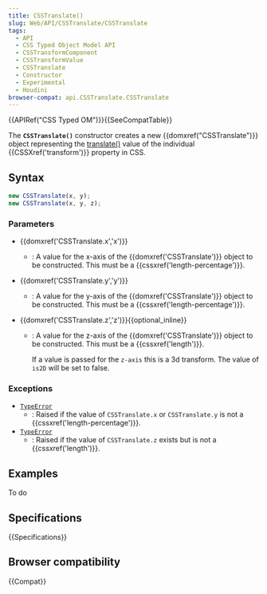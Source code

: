```yaml
---
title: CSSTranslate()
slug: Web/API/CSSTranslate/CSSTranslate
tags:
  - API
  - CSS Typed Object Model API
  - CSSTransformComponent
  - CSSTransformValue
  - CSSTranslate
  - Constructor
  - Experimental
  - Houdini
browser-compat: api.CSSTranslate.CSSTranslate
---
```

{{APIRef("CSS Typed OM")}}{{SeeCompatTable}}

The **`CSSTranslate()`** constructor creates a
new {{domxref("CSSTranslate")}} object representing the [translate()](</en-US/docs/Web/CSS/transform-function/translate()>) value of the
individual {{CSSXref('transform')}} property in CSS.

## Syntax

```js
new CSSTranslate(x, y);
new CSSTranslate(x, y, z);
```

### Parameters

- {{domxref('CSSTranslate.x','x')}}
  - : A value for the x-axis of the {{domxref('CSSTranslate')}} object to be constructed.
    This must be a {{cssxref('length-percentage')}}.
- {{domxref('CSSTranslate.y','y')}}
  - : A value for the y-axis of the {{domxref('CSSTranslate')}} object to be constructed.
    This must be a {{cssxref('length-percentage')}}.
- {{domxref('CSSTranslate.z','z')}}{{optional_inline}}

  - : A value for the z-axis of the {{domxref('CSSTranslate')}} object to be constructed.
    This must be a {{cssxref('length')}}.

    If a value is passed for the `z-axis` this is a 3d transform. The value of
    `is2D` will be set to false.

### Exceptions

- [`TypeError`](/en-US/docs/Web/JavaScript/Reference/Global_Objects/TypeError)
  - : Raised if the value of `CSSTranslate.x` or `CSSTranslate.y` is
    not a {{cssxref('length-percentage')}}.
- [`TypeError`](/en-US/docs/Web/JavaScript/Reference/Global_Objects/TypeError)
  - : Raised if the value of `CSSTranslate.z` exists but is not a
    {{cssxref('length')}}.

## Examples

To do

## Specifications

{{Specifications}}

## Browser compatibility

{{Compat}}
